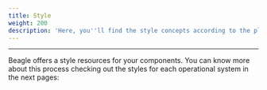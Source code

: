```yaml
---
title: Style
weight: 200
description: 'Here, you''ll find the style concepts according to the platform you''re using.'
---
```


---

Beagle offers a style resources for your components. You can know more about this process checking out the styles for each operational system in the next pages:
